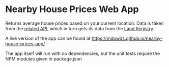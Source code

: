 # Nearby House Prices Web App

Returns average house prices based on your current location. Data is taken from the [related API](https://github.com/mdowds/nearby-house-prices-api), which in turn gets its data from the [Land Registry](http://landregistry.data.gov.uk/).

A live version of the app can be found at <https://mdowds.github.io/nearby-house-prices-app/>

The app itself will run with no dependencies, but the unit tests require the NPM modules given in package.json
